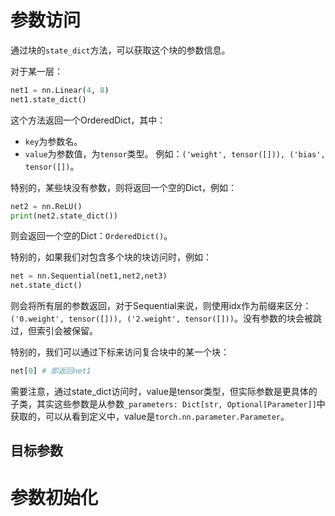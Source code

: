 # 参数访问
通过块的`state_dict`方法，可以获取这个块的参数信息。

对于某一层：
```python
net1 = nn.Linear(4, 8)
net1.state_dict()
```

这个方法返回一个OrderedDict，其中：
- `key`为参数名。
- `value`为参数值，为`tensor`类型。 
例如：`('weight', tensor([])), ('bias', tensor([])`。

特别的，某些块没有参数，则将返回一个空的Dict，例如：
```python
net2 = nn.ReLU()
print(net2.state_dict())
```
则会返回一个空的Dict：`OrderedDict()`。

特别的，如果我们对包含多个块的块访问时，例如：
```python
net = nn.Sequential(net1,net2,net3)
net.state_dict()
```

则会将所有层的参数返回，对于Sequential来说，则使用idx作为前缀来区分：`('0.weight', tensor([])), ('2.weight', tensor([]))`。没有参数的块会被跳过，但索引会被保留。

特别的，我们可以通过下标来访问复合块中的某一个块：
```python
net[0] # 即返回net1
```


需要注意，通过state_dict访问时，value是tensor类型，但实际参数是更具体的子类，其实这些参数是从参数`_parameters: Dict[str, Optional[Parameter]]`中获取的，可以从看到定义中，value是`torch.nn.parameter.Parameter`。

## 目标参数


# 参数初始化